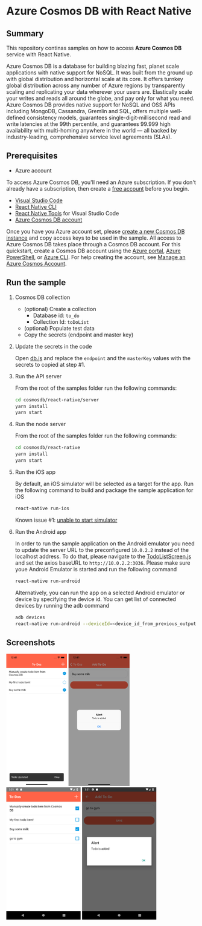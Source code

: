 # Azure Cosmos DB with React Native

## Summary

This repository continas samples on how to access **Azure Cosmos DB** service with React Native.

Azure Cosmos DB is a database for building blazing fast, planet scale applications with native support for NoSQL. It was built from the ground up with global distribution and horizontal scale at its core. It offers turnkey global distribution across any number of Azure regions by transparently scaling and replicating your data wherever your users are. Elastically scale your writes and reads all around the globe, and pay only for what you need. Azure Cosmos DB provides native support for NoSQL and OSS APIs including MongoDB, Cassandra, Gremlin and SQL, offers multiple well-defined consistency models, guarantees single-digit-millisecond read and write latencies at the 99th percentile, and guarantees 99.999 high availability with multi-homing anywhere in the world — all backed by industry-leading, comprehensive service level agreements (SLAs).

## Prerequisites

- Azure account

To access Azure Cosmos DB, you'll need an Azure subscription. If you don't already have a subscription, then create a [free account](https://azure.microsoft.com/free) before you begin.

- [Visual Studio Code](https://code.visualstudio.com/)
- [React Native CLI](https://facebook.github.io/react-native/docs/getting-started)
- [React Native Tools](https://marketplace.visualstudio.com/items?itemName=vsmobile.vscode-react-native) for Visual Studio Code
- [Azure Cosmos DB account](https://docs.microsoft.com/en-us/azure/cosmos-db/how-to-manage-database-account)

Once you have you Azure account set, please [create a new Cosmos DB instance](https://azure.microsoft.com/en-us/free/cosmos-db) and copy access keys to be used in the sample. All access to Azure Cosmos DB takes place through a Cosmos DB account. For this quickstart, create a Cosmos DB account using the [Azure portal](https://portal.azure.com/), [Azure PowerShell](https://docs.microsoft.com/en-us/powershell/azure/overview), or [Azure CLI](https://docs.microsoft.com/en-us/cli/azure/install-azure-cli). For help creating the account, see [Manage an Azure Cosmos Account](https://docs.microsoft.com/en-us/azure/cosmos-db/how-to-manage-database-account).

## Run the sample

1. Cosmos DB collection

    - (optional) Create a collection
        - Database id: `to_do`
        - Collection Id: `toDoList`
    - (optional) Populate test data
    - Copy the secrets (endpoint and master key)

2. Update the secrets in the code

    Open [db.js](cosmosdb/react-native/server/db.js) and replace the `endpoint` and the `masterKey` values with the secrets to copied at step #1.

3. Run the API server

    From the root of the samples folder run the following commands:

    ```bash
    cd cosmosdb/react-native/server
    yarn install
    yarn start
    ```

4. Run the node server

    From the root of the samples folder run the following commands:

    ```bash
    cd cosmosdb/react-native
    yarn install
    yarn start
    ```

5. Run the iOS app

    By default, an iOS simulator will be selected as a target for the app. Run the following command to build and package the sample application for iOS

    ```bash
    react-native run-ios
    ```

    Known issue #1: [unable to start simulator](https://github.com/facebook/react-native/issues/23282#issuecomment-476439080)

6. Run the Android app

    In order to run the sample application on the Android emulator you need to update the server URL to the preconfigured `10.0.2.2` instead of the localhost address. To do that, please navigate to the [TodoListScreen.js](cosmosdb/react-native/src/screens/TodoListScreen.js#L9) and set the axios baseURL to `http://10.0.2.2:3036`. Please make sure youe Android Emulator is started and run the following command

    ```bash
    react-native run-android
    ```

    Alternatively, you can run the app on a selected Android emulator or device by specifying the device id. You can get list of connected devices by running the adb command

    ```bash
    adb devices
    react-native run-android --deviceId=<device_id_from_previous_output>
    ```

## Screenshots

<img src="screenshots/cosmos-db-rn-ios-1.png" alt="Cosmos DB React-Native - iOS List" height="350" style="display:inline-block;" />

<img src="screenshots/cosmos-db-rn-ios-2.png" alt="Cosmos DB React-Native - iOS Add Item" height="350" style="display:inline-block;" />

<img src="screenshots/cosmos-db-rn-android-1.png" alt="Cosmos DB React-Native - Android List" height="350" style="display:inline-block;" />

<img src="screenshots/cosmos-db-rn-android-2.png" alt="Cosmos DB React-Native - Android Add Item" height="350" style="display:inline-block;" />